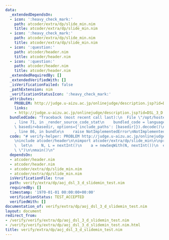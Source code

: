 ```yaml
---
data:
  _extendedDependsOn:
  - icon: ':heavy_check_mark:'
    path: atcoder/extra/dp/slide_min.nim
    title: atcoder/extra/dp/slide_min.nim
  - icon: ':heavy_check_mark:'
    path: atcoder/extra/dp/slide_min.nim
    title: atcoder/extra/dp/slide_min.nim
  - icon: ':question:'
    path: atcoder/header.nim
    title: atcoder/header.nim
  - icon: ':question:'
    path: atcoder/header.nim
    title: atcoder/header.nim
  _extendedRequiredBy: []
  _extendedVerifiedWith: []
  _isVerificationFailed: false
  _pathExtension: nim
  _verificationStatusIcon: ':heavy_check_mark:'
  attributes:
    PROBLEM: http://judge.u-aizu.ac.jp/onlinejudge/description.jsp?id=DSL_3_D
    links:
    - http://judge.u-aizu.ac.jp/onlinejudge/description.jsp?id=DSL_3_D
  bundledCode: "Traceback (most recent call last):\n  File \"/opt/hostedtoolcache/Python/3.9.6/x64/lib/python3.9/site-packages/onlinejudge_verify/documentation/build.py\"\
    , line 71, in _render_source_code_stat\n    bundled_code = language.bundle(stat.path,\
    \ basedir=basedir, options={'include_paths': [basedir]}).decode()\n  File \"/opt/hostedtoolcache/Python/3.9.6/x64/lib/python3.9/site-packages/onlinejudge_verify/languages/nim.py\"\
    , line 86, in bundle\n    raise NotImplementedError\nNotImplementedError\n"
  code: "# verify-helper: PROBLEM http://judge.u-aizu.ac.jp/onlinejudge/description.jsp?id=DSL_3_D\n\
    \ninclude atcoder/header\n\nimport atcoder/extra/dp/slide_min\n\nproc main() =\n\
    \  let\n    N, L = nextInt()\n    a = newSeqWith(N, nextInt())\n  echo a.slideMin(L).join(\"\
    \ \")\n\nmain()\n"
  dependsOn:
  - atcoder/header.nim
  - atcoder/header.nim
  - atcoder/extra/dp/slide_min.nim
  - atcoder/extra/dp/slide_min.nim
  isVerificationFile: true
  path: verify/extra/dp/aoj_dsl_3_d_slidemin_test.nim
  requiredBy: []
  timestamp: '1970-01-01 00:00:00+00:00'
  verificationStatus: TEST_ACCEPTED
  verifiedWith: []
documentation_of: verify/extra/dp/aoj_dsl_3_d_slidemin_test.nim
layout: document
redirect_from:
- /verify/verify/extra/dp/aoj_dsl_3_d_slidemin_test.nim
- /verify/verify/extra/dp/aoj_dsl_3_d_slidemin_test.nim.html
title: verify/extra/dp/aoj_dsl_3_d_slidemin_test.nim
---
```

